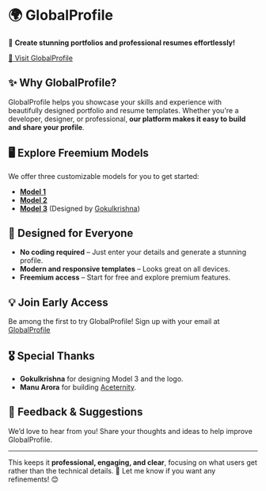 # 🌍 GlobalProfile  

🚀 **Create stunning portfolios and professional resumes effortlessly!**  

[🔗 Visit GlobalProfile](https://https://globalprofile.vercel.app)  

## ✨ Why GlobalProfile?  
GlobalProfile helps you showcase your skills and experience with beautifully designed portfolio and resume templates. Whether you're a developer, designer, or professional, **our platform makes it easy to build and share your profile**.  

## 🖥️ Explore Freemium Models  
We offer three customizable models for you to get started:  

- **[Model 1](https://globalprofile.vercel.app/model1)**  
- **[Model 2](https://globalprofile.vercel.app/model2)**  
- **[Model 3](https://globalprofile.vercel.app/model3)** (Designed by [Gokulkrishna](https://www.linkedin.com/in/gokulkrishnanu019/))  

## 🎨 Designed for Everyone  
- **No coding required** – Just enter your details and generate a stunning profile.  
- **Modern and responsive templates** – Looks great on all devices.  
- **Freemium access** – Start for free and explore premium features.  

## 💡 Join Early Access  
Be among the first to try GlobalProfile! Sign up with your email at [GlobalProfile](https://lnkd.in/gSg3_yWF)

## 🎖️ Special Thanks  
- **Gokulkrishna** for designing Model 3 and the logo.  
- **Manu Arora** for building [Aceternity](https://ui.aceternity.com).  

## 📩 Feedback & Suggestions  
We’d love to hear from you! Share your thoughts and ideas to help improve GlobalProfile.  

---

This keeps it **professional, engaging, and clear**, focusing on what users get rather than the technical details. 🚀 Let me know if you want any refinements! 😊
